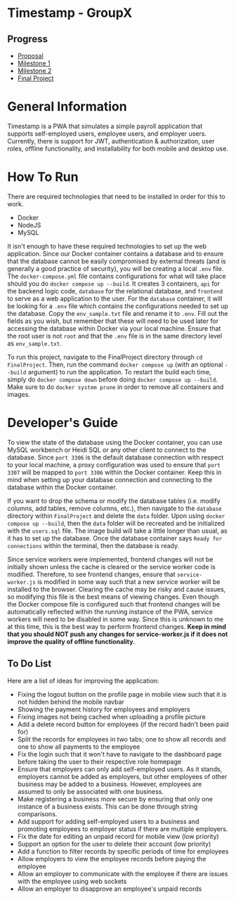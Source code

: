 # Timestamp - GroupX
## Progress
- [Proposal](Proposal/README.md)
- [Milestone 1](Milestone1/README.md)
- [Milestone 2](Milestone2/README.md)
- [Final Project](FinalProject/README.md)

# General Information
Timestamp is a PWA that simulates a simple payroll application that supports self-employed users, employee users, and employer users. Currently, there is support for JWT, authentication & authorization, user roles, offline functionality, and installability for both mobile and desktop use. 

# How To Run
There are required technologies that need to be installed in order for this to work.

- Docker
- NodeJS
- MySQL 

It isn't enough to have these required technologies to set up the web application. Since our Docker container contains a database and to ensure that the database cannot be easily compromised by external threats (and is generally a good practice of security), you will be creating a local ``.env`` file. The ``docker-compose.yml`` file contains configurations for what will take place should you do ``docker compose up --build``. It creates 3 containers, ``api`` for the backend logic code, ``database`` for the relational database, and ``frontend`` to serve as a web application to the user. For the ``database`` container, it will be looking for a ``.env`` file which contains the configurations needed to set up the database. Copy the ``env_sample.txt`` file and rename it to ``.env``. Fill out the fields as you wish, but remember that these will need to be used later for accessing the database within Docker via your local machine. Ensure that the root user is not ``root`` and that the ``.env`` file is in the same directory level as ``env_sample.txt``. 

To run this project, navigate to the FinalProject directory through ``cd FinalProject``. Then, run the command ``docker compose up`` (with an optional ``--build`` argument) to run the application. To restart the build each time, simply do ``docker compose down`` before doing ``docker compose up --build``. Make sure to do ``docker system prune`` in order to remove all containers and images.

# Developer's Guide
To view the state of the database using the Docker container, you can use MySQL workbench or Heidi SQL or any other client to connect to the database. Since ``port 3306`` is the default database connection with respect to your local machine, a proxy configuration was used to ensure that ``port 3307`` will be mapped to ``port 3306`` within the Docker container. Keep this in mind when setting up your database connection and connecting to the database within the Docker container.

If you want to drop the schema or modify the database tables (i.e. modify columns, add tables, remove columns, etc.), then navigate to the ``database`` directory within ``FinalProject`` and delete the ``data`` folder. Upon using ``docker compose up --build``, then the ``data`` folder will be recreated and be initialized with the ``users.sql`` file. The image build will take a little longer than usual, as it has to set up the database. Once the database container says ``Ready for connections`` within the terminal, then the database is ready.

Since service workers were implemented, frontend changes will not be initially shown unless the cache is cleared or the service worker code is modified. Therefore, to see frontend changes, ensure that ``service-worker.js`` is modified in some way such that a new service worker will be installed to the browser. Clearing the cache may be risky and cause issues, so modifying this file is the best means of viewing changes. Even though the Docker compose file is configured such that frontend changes will be automatically reflected within the running instance of the PWA, service workers will need to be disabled in some way. Since this is unknown to me at this time, this is the best way to perform frontend changes. **Keep in mind that you should NOT push any changes for service-worker.js if it does not improve the quality of offline functionality.**

## To Do List
Here are a list of ideas for improving the application:

- Fixing the logout button on the profile page in mobile view such that it is not hidden behind the mobile navbar
- Showing the payment history for employees and employers
- Fixing images not being cached when uploading a profile picture
- Add a delete record button for employees (if the record hadn't been paid for)
- Split the records for employees in two tabs; one to show all records and one to show all payments to the employee
- Fix the login such that it won't have to navigate to the dashboard page before taking the user to their respective role homepage
- Ensure that employers can only add self-employed users. As it stands, employers cannot be added as employers, but other employees of other business may be added to a business. However, employees are assumed to only be associated with one business.
- Make registering a business more secure by ensuring that only one instance of a business exists. This can be done through string comparisons.
- Add support for adding self-employed users to a business and promoting employees to employer status if there are multiple employers.
- Fix the date for editing an unpaid record for mobile view (low priority)
- Support an option for the user to delete their account (low priority)
- Add a function to filter records by specific periods of time for employees
- Allow employers to view the employee records before paying the employee
- Allow an employer to communicate with the employee if there are issues with the employee using web sockets
- Allow an employer to disapprove an employee's unpaid records
